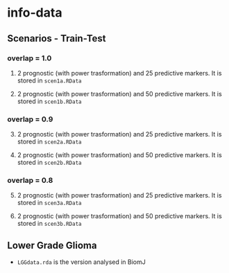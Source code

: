 # info-data

## Scenarios - Train-Test 
### overlap = 1.0
1. 2 prognostic (with power trasformation) and 25 predictive markers. 
It is stored in `scen1a.RData`

2. 2 prognostic (with power trasformation) and 50 predictive markers. 
It is stored in `scen1b.RData`

### overlap = 0.9
3. 2 prognostic (with power trasformation) and 25 predictive markers. 
It is stored in `scen2a.RData`

4. 2 prognostic (with power trasformation) and 50 predictive markers. 
It is stored in `scen2b.RData`

### overlap = 0.8
5. 2 prognostic (with power trasformation) and 25 predictive markers. 
It is stored in `scen3a.RData`

6. 2 prognostic (with power trasformation) and 50 predictive markers. 
It is stored in `scen3b.RData`

## Lower Grade Glioma

* `LGGdata.rda` is the version analysed in BiomJ